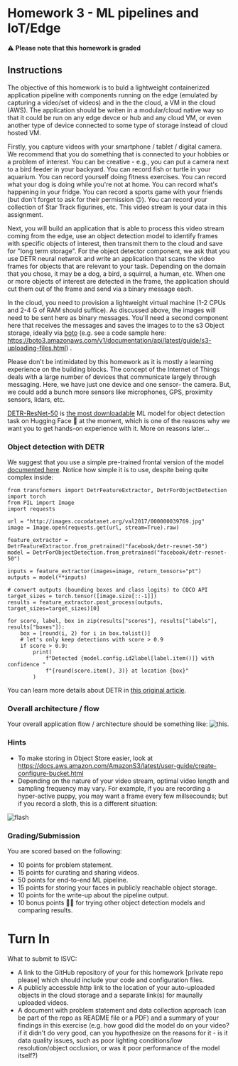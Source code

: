 # Homework 3 - ML pipelines and IoT/Edge

 :warning: **Please note that this homework is graded**

## Instructions

The objective of this homework is to buld a lightweight containerized application pipeline with components running on the edge (emulated by capturing a video/set of videos) and in the the cloud, a VM in the cloud (AWS).  The application should be writen in a modular/cloud native way so that it could be run on any edge devce or hub and any cloud VM, or even another type of device connected to some type of storage instead of cloud hosted VM.   

Firstly, you capture videos with your smartphone / tablet / digital camera. We recommend that you do something that is connected to your hobbies or a problem of interest. You can be creative - e.g., you can put a camera next to a bird feeder in your backyard. You can record fish or turtle in your aquarium. You can record yourself doing fitness exercises. You can record what your dog is doing while you're not at home. You can record what's happening in your fridge. You can record a sports game with your friends (but don't forget to ask for their permission 😉). You can record your collection of Star Track figurines, etc. This video stream is your data in this assignment. 

Next, you will build an application that is able to process this video stream coming from the edge, use an object detection model to identify frames with specific objects of interest, then transmit them to the cloud  and save for "long term storage".  For the object detector component, we ask that you use DETR neural netwrok and write an application that scans the video frames for objects that are relevant to your task. Depending on the domain that you chose, it may be a dog, a bird, a squirrel, a human, etc. When one or more objects of interest are detected in the frame, the application should cut them out of the frame and send via a binary message each.   

In the cloud, you need to provision a lightweight virtual machine (1-2 CPUs and 2-4 G of RAM should suffice). As discussed above, the images will need to be sent here as binary messages.  You'll need a second component here that receives the messages and saves the images to to the s3 Object storage, ideally via [boto](https://pypi.org/project/boto) (e.g. see a code sample here: https://boto3.amazonaws.com/v1/documentation/api/latest/guide/s3-uploading-files.html) .

Please don't be intimidated by this homework as it is mostly a learning experience on the building blocks. The concept of the Internet of Things deals with a large number of devices that communicate largely through messaging. Here, we have just one device and one sensor- the camera.  But, we could add a bunch more sensors like microphones, GPS, proximity sensors, lidars, etc.

[DETR-ResNet-50](https://huggingface.co/facebook/detr-resnet-50)  is [the most downloadable](https://huggingface.co/models?pipeline_tag=object-detection&sort=downloads) ML model for object detection task on Hugging Face 🤗 at the moment, which is one of the reasons why we want you to get hands-on experience with it. More on reasons later...

### Object detection with DETR 
We suggest that you use a simple pre-trained frontal version of the model [documented here](https://huggingface.co/docs/transformers/model_doc/detr).  Notice how simple it is to use, despite being quite complex inside:
```
from transformers import DetrFeatureExtractor, DetrForObjectDetection
import torch
from PIL import Image
import requests

url = "http://images.cocodataset.org/val2017/000000039769.jpg"
image = Image.open(requests.get(url, stream=True).raw)

feature_extractor = DetrFeatureExtractor.from_pretrained("facebook/detr-resnet-50")
model = DetrForObjectDetection.from_pretrained("facebook/detr-resnet-50")

inputs = feature_extractor(images=image, return_tensors="pt")
outputs = model(**inputs)

# convert outputs (bounding boxes and class logits) to COCO API
target_sizes = torch.tensor([image.size[::-1]])
results = feature_extractor.post_process(outputs, target_sizes=target_sizes)[0]

for score, label, box in zip(results["scores"], results["labels"], results["boxes"]):
    box = [round(i, 2) for i in box.tolist()]
    # let's only keep detections with score > 0.9
    if score > 0.9:
        print(
            f"Detected {model.config.id2label[label.item()]} with confidence "
            f"{round(score.item(), 3)} at location {box}"
        )
```
You can learn more details about DETR in [this original article](https://arxiv.org/abs/2005.12872).

### Overall architecture / flow
Your overall application flow / architecture should be something like: ![this](https://github.com/alsavelv/v3/blob/MIDS-scaling-up/v4/week03/hw/Pipeline.PNG). 

### Hints
- To make storing in Object Store easier, look at https://docs.aws.amazon.com/AmazonS3/latest/user-guide/create-configure-bucket.html
- Depending on the nature of your video stream, optimal video length and sampling frequency may vary. For example, if you are recording a hyper-active puppy, you may want a frame every few millsecounds; but if you record a sloth, this is a different situation:

![flash](https://media.tenor.com/lWXg5ivpQUQAAAAC/zootopia-flash.gif)
 
### Grading/Submission
You are scored based on the following:

- 10 points for problem statement.
- 15 points for curating and sharing videos.
- 50 points for end-to-end ML pipeline.
- 15 points for storing your faces in publicly reachable object storage.
- 10 points for the write-up about the pipeline output.
- 10 bonus points 🎉🎉 for trying other object detection models and comparing results.

# Turn In
What to submit to ISVC:
- A link to the GitHub repository of your for this homework [private repo please] which should include your code and configuration files.   
- A publicly accessble http link to the location of your auto-uploaded objects in the cloud storage and a separate link(s) for maunally uploaded videos. 
- A document with problem statement and data collection approach (can be part of the repo as README file or a PDF) and a summary of your findings in this exercise (e.g. how good did the model do on your video? if it didn't do very good, can you hypothesize on the reasons for it - is it data quality issues, such as poor lighting conditions/low resolution/object occlusion, or was it poor performance of the model itself?)
